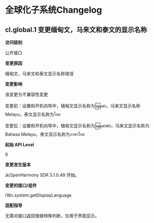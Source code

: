 # 全球化子系统Changelog

## cl.global.1 变更缅甸文，马来文和泰文的显示名称

**访问级别**

公开接口

**变更原因**

缅甸文，马来文和泰文显示名称错误

**变更影响**

该变更为不兼容性变更

变更前：设置和开机向导中，缅甸文显示名称为မြန်မာ，马来文显示名称Melayu，泰文显示名称为ไทย

变更后：设置和开机向导中，缅甸文显示名称为မြန်မာစာ，马来文显示名称为Bahasa Melayu，泰文显示名称为ภาษาไทย

**起始 API Level**

9

**变更发生版本**

从OpenHarmony SDK 5.1.0.49 开始。

**变更的接口/组件**

i18n.system.getDisplayLanguage

**适配指导**

无需对接口返回值做特殊判断，仅用于界面显示。
